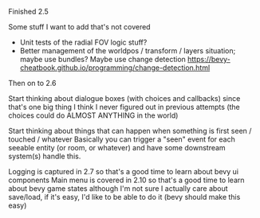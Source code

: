 Finished 2.5

Some stuff I want to add that's not covered
- Unit tests of the radial FOV logic stuff?
- Better management of the worldpos / transform / layers situation; maybe use bundles?
  Maybe use change detection https://bevy-cheatbook.github.io/programming/change-detection.html

Then on to 2.6

Start thinking about dialogue boxes (with choices and callbacks) since that's one big thing I think I never figured out
in previous attempts (the choices could do ALMOST ANYTHING in the world)

Start thinking about things that can happen when something is first seen / touched / whatever
Basically you can trigger a "seen" event for each seeable entity (or room, or whatever) and have some downstream
    system(s) handle this.

Logging is captured in 2.7 so that's a good time to learn about bevy ui components
Main menu is covered in 2.10 so that's a good time to learn about bevy game states
    although I'm not sure I actually care about save/load, if it's easy, I'd like to be able to do it
    (bevy should make this easy)